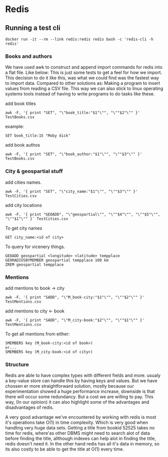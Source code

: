 # Redis

## Running a test cli
```
docker run -it --rm --link redis:redis redis bash -c 'redis-cli -h redis'
```

### Books and authors
We have used awk to construct and append import commands for redis into a flat file. Like below: This is just some tests to get a feel for how we import. This decision to do it like this, was what we could find was the fastest way to import data. Compared to other solutions as: Making a program to insert values from reading a CSV file. This way we can also stick to linux operating systems tools instead of having to write programs to do tasks like these.

add book titles
```
awk -F, '{ print "SET", "\"book_title:"$1"\"", "\""$2"\"" }' TestBooks.csv
```
example:
```
SET book_title:15 "Moby dick"
```

add book authos
```
awk -F, '{ print "SET", "\"book_author:"$1"\"", "\""$3"\"" }' TestBooks.csv
```

### City & geospartial stuff

add cities names.
```
awk -F, '{ print "SET", "\"city_name:"$1"\"", "\""$3"\"" }' TestCities.csv
```

add city locations
```
awk -F, '{ print "GEOADD", "\"geospartial\"", "\""$4"\"", "\""$5"\"", "\""$1"\"" }' TestCities.csv
```

To get city names
```
GET city_name:<id of city>
```

To query for vicenery things.
```
GEOADD geospartial <longitude> <latitude> tempplace
GEORADIUSBYMEMBER geospartial tempplace 100 km
ZREM geospartial tempplace
```


### Mentions

add mentions to book -> city
```
awk -F, '{ print "SADD", "\"M_book-city:"$1"\"", "\""$2"\"" }' TestMentions.csv
```

add mentions to city <- book
```
awk -F, '{ print "SADD", "\"M_city-book:"$2"\"", "\""$1"\"" }' TestMentions.csv
```

To get all mentions from either:
```
SMEMBERS key (M_book-city:<id of book>)
or...
SMEMBERS key (M_city-book:<id of city>)
```

### Structure
Redis are able to have complex types with different fields and more. usualy a key-value store can handle this by having keys and values. But we have chossen er more straightforward solution, mostly because our experimentation showed a huge performance increase, downside is that there will occur some redundancy. But a cost we are willing to pay. This way, (In our opinion) it can also highlight some of the advantages and disadvantages of redis.

A very good advantage we've encountered by working with redis is most it's operations take O(1) in time complexity. Which is very good when handling very huge data sets. Getting a title from bookid 52525 takes no time for redis, where'as other DBMS might need to search alot of data before finding the title, allthough indexes can help alot in finding the title, redis doesn't need it. In the other hand redis has all it's data in memory, so its also costly to be able to get the title at O(1) every time.
